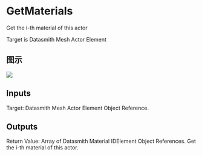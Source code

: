 # GetMaterials

Get the i-th material of this actor

Target is Datasmith Mesh Actor Element

## 图示

![]($-20221218-18372465.png)

## Inputs

Target: Datasmith Mesh Actor Element Object Reference.  

## Outputs

Return Value: Array of Datasmith Material IDElement Object References. Get the i-th material of this actor.

